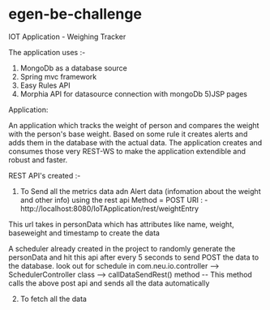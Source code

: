 # egen-be-challenge

IOT Application - Weighing Tracker

The application uses :-
1) MongoDb as a database source
2) Spring mvc framework
3) Easy Rules API
4) Morphia API for datasource connection with mongoDb
5)JSP pages

Application:

An application which tracks the weight of person and compares the weight with the person's base weight.
Based on some rule it creates alerts and adds them in the database with the actual data. 
The application creates and consumes those very REST-WS to make the application extendible and robust and faster.

REST API's created :- 

1) To Send all the metrics data adn Alert data (infomation about the weight and other info) using the rest api
Method = POST
URI : - http://localhost:8080/IoTApplication/rest/weightEntry

This url takes in personData which has attributes like name, weight, baseweight and timestamp to create the data

A scheduler already created in the project to randomly generate the personData and hit this api after every 5 seconds to send POST the data to the database.
look out for schedule in com.neu.io.controller --> SchedulerController class --> callDataSendRest() method -- This method calls the above post api and sends all the data automatically

2) To fetch all the data 




